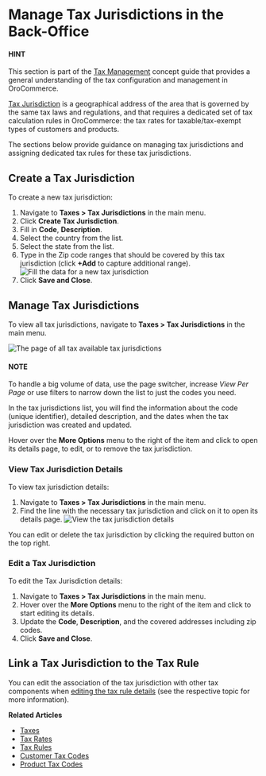 <a id="taxes-tax-jurisdiction"></a>

# Manage Tax Jurisdictions in the Back-Office

<!-- begin -->

#### HINT
This section is part of the [Tax Management](../../../concept-guides/taxes/index.md#concept-guide-taxes) concept guide that provides a general understanding of the tax configuration and management in OroCommerce.

[Tax Jurisdiction](../../../glossary.md#term-Tax-Jurisdiction) is a geographical address of the area that is governed by the same tax laws and regulations, and that requires a dedicated set of tax calculation rules in OroCommerce: the tax rates for taxable/tax-exempt types of customers and products.

The sections below provide guidance on managing tax jurisdictions and assigning dedicated tax rules for these tax jurisdictions.

## Create a Tax Jurisdiction

To create a new tax jurisdiction:

1. Navigate to **Taxes > Tax Jurisdictions** in the main menu.
2. Click **Create Tax Jurisdiction**.
3. Fill in **Code**, **Description**.
4. Select the country from the list.
5. Select the state from the list.
6. Type in the Zip code ranges that should be covered by this tax jurisdiction (click **+Add** to capture additional range).
   ![Fill the data for a new tax jurisdiction](user/img/taxes/tax_jurisdiction_fill.png)
7. Click **Save and Close**.

## Manage Tax Jurisdictions

To view all tax jurisdictions, navigate to **Taxes > Tax Jurisdictions** in the main menu.

![The page of all tax available tax jurisdictions](user/img/taxes/tax_jurisdiction_all.png)

#### NOTE
To handle a big volume of data, use the page switcher, increase *View Per Page* or use filters to narrow down the list to just the codes you need.

In the tax jurisdictions list, you will find the information about the code (unique identifier), detailed description, and the dates when the tax jurisdiction was created and updated.

Hover over the <i class="fa fa-ellipsis-h fa-lg" aria-hidden="true"></i> **More Options** menu to the right of the item and click <i class="fa fa-eye fa-lg" aria-hidden="true"></i> to open its details page, <i class="fa fa-edit fa-lg" aria-hidden="true"></i> to edit, or  <i class="fas fa-trash-alt" aria-hidden="true"></i> to remove the tax jurisdiction.

### View Tax Jurisdiction Details

To view tax jurisdiction details:

1. Navigate to **Taxes > Tax Jurisdictions** in the main menu.
2. Find the line with the necessary tax jurisdiction and click on it to open its details page.
   ![View the tax jurisdiction details](user/img/taxes/tax_jurisdiction_details.png)

You can <i class="fa fa-edit fa-lg" aria-hidden="true"></i> edit or <i class="fas fa-trash-alt" aria-hidden="true"></i>  delete the tax jurisdiction by clicking the required button on the top right.

### Edit a Tax Jurisdiction

To edit the Tax Jurisdiction details:

1. Navigate to **Taxes > Tax Jurisdictions** in the main menu.
2. Hover over the <i class="fa fa-ellipsis-h fa-lg" aria-hidden="true"></i> **More Options** menu to the right of the item and click <i class="fa fa-edit fa-lg" aria-hidden="true"></i> to start editing its details.
3. Update the **Code**, **Description**, and the covered addresses including zip codes.
4. Click **Save and Close**.

## Link a Tax Jurisdiction to the Tax Rule

You can edit the association of the tax jurisdiction with other tax components when [editing the tax rule details](../tax-rules/index.md#tax-rules-edit) (see the respective topic for more information).

**Related Articles**

* [Taxes](../index.md#user-guide-taxes)
* [Tax Rates](../taxes/index.md#user-guide-taxes-tax-rates)
* [Tax Rules](../tax-rules/index.md#tax-rules)
* [Customer Tax Codes](../customer-tax-codes/index.md#user-guide-taxes-customer-tax-codes)
* [Product Tax Codes](../product-tax-codes/index.md#taxes-product-tax-code)

<!-- finish -->
<!-- fa-bars = fa-navicon -->
<!-- Ic Tiles is used as Set As Default in saved views, and as tiles in display layout options -->
<!-- IcPencil refers to Rename in Commerce and Inline Editing in CRM -->
<!-- Check mark in the square. -->
<!-- SortDesc is also used as drop-down arrow -->
